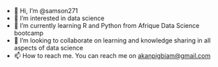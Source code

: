 - 👋 Hi, I’m @samson271
- 👀 I’m interested in data science 
- 🌱 I’m currently learning R and Python from Afrique Data Science bootcamp
- 💞️ I’m looking to collaborate on learning and knowledge sharing in all aspects of data science
- 📫 How to reach me. You can reach me on akanpigbiam@gmail.com 

<!---
samson271/samson271 is a ✨ special ✨ repository because its `README.md` (this file) appears on your GitHub profile.
You can click the Preview link to take a look at your changes.
--->
